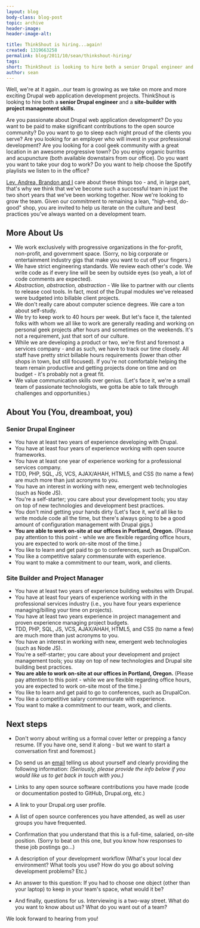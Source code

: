 ```yaml
---
layout: blog
body-class: blog-post
topic: archive
header-image:
header-image-alt:

title: ThinkShout is hiring...again!
created: 1319663258
permalink: blog/2011/10/sean/thinkshout-hiring/
tags: 
short: ThinkShout is looking to hire both a senior Drupal engineer and a site-builder.
author: sean
---
```

Well, we're at it again...our team is growing as we take on more and more exciting Drupal web application development projects. ThinkShout is looking to hire both a **senior Drupal engineer** and a **site-builder with project management skills**.

Are you passionate about Drupal web application development? Do you want to be paid to make significant contributions to the open source community? Do you want to go to sleep each night proud of the clients you serve? Are you looking for an employer who will invest in your professional development? Are you looking for a cool geek community with a great location in an awesome progressive town? Do you enjoy organic burritos and acupuncture (both available downstairs from our office). Do you want you want to take your dog to work? Do you want to help choose the Spotify playlists we listen to in the office?

[Lev, Andrea, Brandon and I](/team) care about these things too - and, in large part, that's why we think that we've become such a successful team in just the two short years that we've been working together. Now we're looking to grow the team. Given our commitment to remaining a lean, "high-end, do-good" shop, you are invited to help us iterate on the culture and best practices you've always wanted on a development team.

## More About Us ##

* We work exclusively with progressive organizations in the for-profit, non-profit, and government space. (Sorry, no big corporate or entertainment industry gigs that make you want to cut off your fingers.)
* We have strict engineering standards. We review each other's code. We write code as if every line will be seen by outside eyes (so yeah, a lot of code comments are expected).
* *Abstraction, abstraction, abstraction* - We like to partner with our clients to release cool tools. In fact, most of the Drupal modules we've released were budgeted into billable client projects.
* We don't really care about computer science degrees. We care a ton about self-study.
* We try to keep work to 40 hours per week. But let's face it, the talented folks with whom we all like to work are generally reading and working on personal geek projects after hours and sometimes on the weekends. It's not a requirement, just that sort of our culture.
* While we are developing a product or two, we're first and foremost a services company - and as such, we have to track our time closely. All staff have pretty strict billable hours requirements (lower than other shops in town, but still focused). If you're not comfortable helping the team remain productive and getting projects done on time and on budget - it's probably not a great fit.
* We value communication skills over genius. (Let's face it, we're a small team of passionate technologists, we gotta be able to talk through challenges and opportunities.)

## About You (You, dreamboat, you) ##

### Senior Drupal Engineer ###

* You have at least two years of experience developing with Drupal.
* You have at least four years of experience working with open source frameworks.
* You have at least one year of experience working for a professional services company.
* TDD, PHP, SQL, JS, VCS, AJAX/AHAH, HTML5, and CSS (to name a few) are much more than just acronyms to you.
* You have an interest in working with new, emergent web technologies (such as Node JS).
* You're a self-starter; you care about your development tools; you stay on top of new technologies and development best practices.
* You don't mind getting your hands dirty (Let's face it, we'd all like to write module code all the time, but there's always going to be a good amount of configuration management with Drupal gigs.)
* **You are able to work on-site at our offices in Portland, Oregon.** (Please pay attention to this point - while we are flexible regarding office hours, you are expected to work on-site most of the time.)
* You like to learn and get paid to go to conferences, such as DrupalCon.
* You like a competitive salary commensurate with experience.
* You want to make a commitment to our team, work, and clients.

### Site Builder and Project Manager ###

* You have at least two years of experience building websites with Drupal.
* You have at least four years of experience working with in the professional services industry (i.e., you have four years experience managing/billing your time on projects).
* You have at least two years experience in project management and proven experience managing project budgets.
* TDD, PHP, SQL, JS, VCS, AJAX/AHAH, HTML5, and CSS (to name a few) are much more than just acronyms to you.
* You have an interest in working with new, emergent web technologies (such as Node JS).
* You're a self-starter; you care about your development and project management tools; you stay on top of new technologies and Drupal site building best practices.
* **You are able to work on-site at our offices in Portland, Oregon.** (Please pay attention to this point - while we are flexible regarding office hours, you are expected to work on-site most of the time.)
* You like to learn and get paid to go to conferences, such as DrupalCon.
* You like a competitive salary commensurate with experience.
* You want to make a commitment to our team, work, and clients.

## Next steps ##

* Don't worry about writing us a formal cover letter or prepping a fancy resume. (If you have one, send it along - but we want to start a conversation first and foremost.)
* Do send us an [email](mailto:info@thinkshout.com) telling us about yourself and clearly providing the following information:  *(Seriously, please provide the info below if you would like us to get back in touch with you.)*

 * Links to any open source software contributions you have made (code or documentation posted to GitHub, Drupal.org, etc.)
 * A link to your Drupal.org user profile.
 * A list of open source conferences you have attended, as well as user groups you have frequented.
 * Confirmation that you understand that this is a full-time, salaried, on-site position. (Sorry to beat on this one, but you know how responses to these job postings go...)
 * A description of your development workflow (What's your local dev environment? What tools you use? How do you go about solving development problems? Etc.)
 * An answer to this question: If you had to choose one object (other than your laptop) to keep in your team's space, what would it be?
 * And finally, questions for us. Interviewing is a two-way street. What do you want to know about us? What do you want out of a team?

We look forward to hearing from you!
